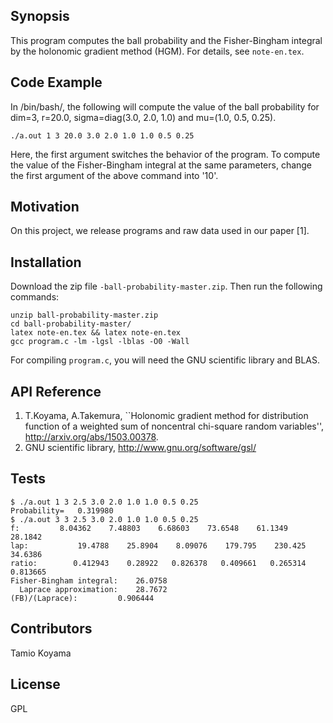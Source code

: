 ## Synopsis

This program computes the ball probability and the Fisher-Bingham integral 
by the holonomic gradient method (HGM).
For details, see `note-en.tex`.

## Code Example

In /bin/bash/, the following will compute the value of the ball probability 
for dim=3, r=20.0, sigma=diag(3.0, 2.0, 1.0) and mu=(1.0, 0.5, 0.25).

`./a.out 1 3 20.0 3.0 2.0 1.0 1.0 0.5 0.25`

Here, the first argument switches the behavior of the program.
To compute the value of the Fisher-Bingham integral at the same parameters,
change the first argument of the above command into '10'.

## Motivation

On this project, we release programs and raw data used in our paper [1].

## Installation

Download the zip file `-ball-probability-master.zip`.
Then run the following commands:
```
unzip ball-probability-master.zip
cd ball-probability-master/
latex note-en.tex && latex note-en.tex
gcc program.c -lm -lgsl -lblas -O0 -Wall 
```
For compiling `program.c`, you will need the GNU scientific library and BLAS.


## API Reference

1. T.Koyama, A.Takemura, 
``Holonomic gradient method for distribution function of 
a weighted sum of noncentral chi-square random variables'',
http://arxiv.org/abs/1503.00378.
2. GNU scientific library, http://www.gnu.org/software/gsl/

## Tests

```
$ ./a.out 1 3 2.5 3.0 2.0 1.0 1.0 0.5 0.25
Probability=   0.319980
$ ./a.out 3 3 2.5 3.0 2.0 1.0 1.0 0.5 0.25
f:		   8.04362    7.48803    6.68603    73.6548    61.1349    28.1842 
lap:		   19.4788    25.8904    8.09076    179.795    230.425    34.6386 
ratio:		  0.412943    0.28922   0.826378   0.409661   0.265314   0.813665 
Fisher-Bingham integral:	26.0758
  Laprace approximation:	28.7672
(FB)/(Laprace):			0.906444
```


## Contributors

Tamio Koyama

## License

GPL
